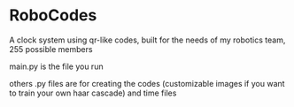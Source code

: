 # RoboCodes

A clock system using qr-like codes, built for the needs of my robotics team, 255 possible members

main.py is the file you run

others .py files are for creating the codes (customizable images if you want to train your own haar cascade) and time files

